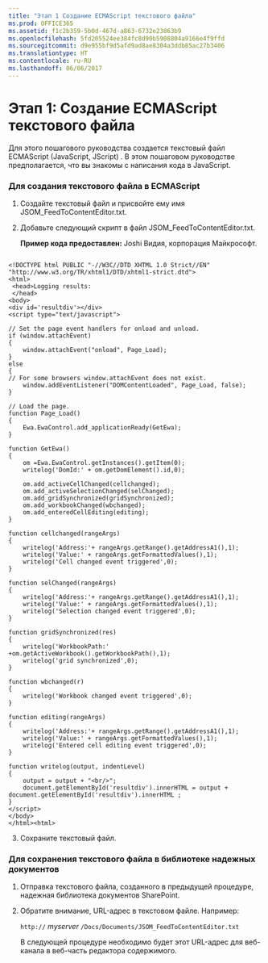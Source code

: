 ```yaml
---
title: "Этап 1 Создание ECMAScript текстового файла"
ms.prod: OFFICE365
ms.assetid: f1c2b359-5b0d-467d-a863-6732e23863b9
ms.openlocfilehash: 5fd205524ee384fc8d90b5908804a9166e4f9ffd
ms.sourcegitcommit: d9e955bf9d5afd9ad8ae8304a3ddb85ac27b3406
ms.translationtype: HT
ms.contentlocale: ru-RU
ms.lasthandoff: 06/06/2017
---
```

# <a name="step-1-creating-a-ecmascript-text-file"></a>Этап 1: Создание ECMAScript текстового файла

Для этого пошагового руководства создается текстовый файл ECMAScript (JavaScript, JScript) . В этом пошаговом руководстве предполагается, что вы знакомы с написания кода в JavaScript. 
  
    
    


### <a name="to-create-an-ecmascript-text-file"></a>Для создания текстового файла в ECMAScript


1. Создайте текстовый файл и присвойте ему имя JSOM_FeedToContentEditor.txt.
    
  
2. Добавьте следующий скрипт в файл JSOM_FeedToContentEditor.txt.
    
    **Пример кода предоставлен:** Joshi Видия, корпорация Майкрософт.
    


```
  
<!DOCTYPE html PUBLIC "-//W3C//DTD XHTML 1.0 Strict//EN" "http://www.w3.org/TR/xhtml1/DTD/xhtml1-strict.dtd">
<html>
 <head>Logging results:
 </head>
<body>
<div id='resultdiv'></div>
<script type="text/javascript">         

// Set the page event handlers for onload and unload.
if (window.attachEvent) 
{
    window.attachEvent("onload", Page_Load);
} 
else 
{
// For some browsers window.attachEvent does not exist.
    window.addEventListener("DOMContentLoaded", Page_Load, false);
}

// Load the page. 
function Page_Load() 
{
    Ewa.EwaControl.add_applicationReady(GetEwa);
}

function GetEwa()
{
    om =Ewa.EwaControl.getInstances().getItem(0);
    writelog('DomId:' + om.getDomElement().id,0);

    om.add_activeCellChanged(cellchanged);
    om.add_activeSelectionChanged(selChanged);
    om.add_gridSynchronized(gridSynchronized);
    om.add_workbookChanged(wbchanged);
    om.add_enteredCellEditing(editing);
}

function cellchanged(rangeArgs)
{
    writelog('Address:'+ rangeArgs.getRange().getAddressA1(),1);
    writelog('Value:' + rangeArgs.getFormattedValues(),1);
    writelog('Cell changed event triggered',0);
}

function selChanged(rangeArgs)
{
    writelog('Address:'+ rangeArgs.getRange().getAddressA1(),1);
    writelog('Value:' + rangeArgs.getFormattedValues(),1);
    writelog('Selection changed event triggered',0);
}

function gridSynchronized(res)
{
    writelog('WorkbookPath:' +om.getActiveWorkbook().getWorkbookPath(),1);
    writelog('grid synchronized',0);
}

function wbchanged(r)
{
    writelog('Workbook changed event triggered',0);
}

function editing(rangeArgs)
{
    writelog('Address:'+ rangeArgs.getRange().getAddressA1(),1);
    writelog('Value:' + rangeArgs.getFormattedValues(),1);
    writelog('Entered cell editing event triggered',0);
}

function writelog(output, indentLevel)
{
    output = output + "<br/>";
    document.getElementById('resultdiv').innerHTML = output + document.getElementById('resultdiv').innerHTML ;
}
</script>  
</body>
</html><html> 

```

3. Сохраните текстовый файл.
    
  

### <a name="to-save-the-text-file-to-a-trusted-document-library"></a>Для сохранения текстового файла в библиотеке надежных документов


1. Отправка текстового файла, созданного в предыдущей процедуре, надежная библиотека документов SharePoint. 
    
  
2. Обратите внимание, URL-адрес в текстовом файле. Например:
    
     `http://` _myserver_ `/Docs/Documents/JSOM_FeedToContentEditor.txt`
    
    В следующей процедуре необходимо будет этот URL-адрес для веб-канала в веб-часть редактора содержимого.
    
  

